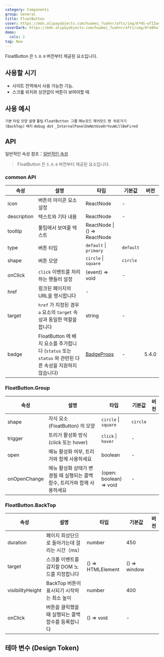 ```yaml
---
category: Components
group: General
title: FloatButton
cover: https://mdn.alipayobjects.com/huamei_7uahnr/afts/img/A*HS-wTIIwu0kAAAAAAAAAAAAADrJ8AQ/original
coverDark: https://mdn.alipayobjects.com/huamei_7uahnr/afts/img/A*a0hwTY_rOSUAAAAAAAAAAAAADrJ8AQ/original
demo:
  cols: 2
tag: New
---
```


FloatButton 은 `5.0.0` 버전부터 제공된 요소입니다.

## 사용할 시기

- 사이트 전역에서 사용 가능한 기능.
- 스크롤 위치와 상관없이 버튼이 보여야할 때.

## 사용 예시

<!-- prettier-ignore -->
<code src="./demo/basic.tsx" iframe="360">기본</code>
<code src="./demo/type.tsx" iframe="360">타입</code>
<code src="./demo/shape.tsx" iframe="360">모양</code>
<code src="./demo/description.tsx" iframe="360">설명</code>
<code src="./demo/tooltip.tsx" iframe="360">툴팁</code>
<code src="./demo/group.tsx" iframe="360">FloatButton 그룹</code>
<code src="./demo/group-menu.tsx" iframe="360">메뉴모드</code>
<code src="./demo/controlled.tsx" iframe="360">제어모드</code>
<code src="./demo/back-top.tsx" iframe="360">맨 위로가기 (BackTop)</code>
<code src="./demo/badge.tsx" iframe="360">배지</code>
<code src="./demo/badge-debug.tsx" iframe="360" debug>debug dot</code>
<code src="./demo/render-panel.tsx" debug>\_InternalPanelDoNotUseOrYouWillBeFired</code>

## API

일반적인 속성 참조：[일반적인 속성](/docs/react/common-props)

> FloatButton 은 `5.0.0` 버전부터 제공된 요소입니다.

### common API

| 속성 | 설명 | 타입 | 기본값 | 버전 |
| --- | --- | --- | --- | --- |
| icon | 버튼의 아이콘 요소 설정 | ReactNode | - |  |
| description | 텍스트와 기타 내용 | ReactNode | - |  |
| tooltip | 툴팁에서 보여줄 텍스트 | ReactNode \| () => ReactNode |  |  |
| type | 버튼 타입 | `default` \| `primary` | `default` |  |
| shape | 버튼 모양 | `circle` \| `square` | `circle` |  |
| onClick | `click` 이벤트를 처리하는 핸들러 설정 | (event) => void | - |  |
| href | 링크된 페이지의 URL을 명시합니다 | - |  |
| target | `href` 가 지정된 경우 `a` 요소의 `target` 속성과 동일한 역할을 합니다 | string | - |  |
| badge | FloatButton 에 배지 요소를 추가합니다 (`status` 또는 `status` 와 관련된 다른 속성을 지원하지 않습니다) | [BadgeProps](/components/badge#api) | - | 5.4.0 |

### FloatButton.Group

| 속성 | 설명 | 타입 | 기본값 | 버전 |
| --- | --- | --- | --- | --- |
| shape | 자식 요소 (FloatButton) 의 모양 | `circle` \| `square` | `circle` |  |
| trigger | 트리거 활성화 방식 (click 또는 hover) | `click` \| `hover` | - |  |
| open | 메뉴 활성화 여부, 트리거와 함께 사용하세요 | boolean | - |  |
| onOpenChange | 메뉴 활성화 상태가 변경될 때 실행되는 콜백 함수, 트리거와 함께 사용하세요 | (open: boolean) => void | - |  |

### FloatButton.BackTop

| 속성 | 설명 | 타입 | 기본값 | 버전 |
| --- | --- | --- | --- | --- |
| duration | 페이지 최상단으로 돌아가는데 걸리는 시간（ms） | number | 450 |  |
| target | 스크롤 이벤트를 감지할 DOM 노드를 지정합니다 | () => HTMLElement | () => window |  |
| visibilityHeight | BackTop 버튼이 표시되기 시작하는 최소 높이 | number | 400 |  |
| onClick | 버튼을 클릭했을 때 실행되는 콜백함수를 등록합니다 | () => void | - |  |

## 테마 변수 (Design Token)

<ComponentTokenTable component="FloatButton"></ComponentTokenTable>
